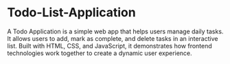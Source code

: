 # Todo-List-Application
A Todo Application is a simple web app that helps users manage daily tasks. It allows users to add, mark as complete, and delete tasks in an interactive list. Built with HTML, CSS, and JavaScript, it demonstrates how frontend technologies work together to create a dynamic user experience.
